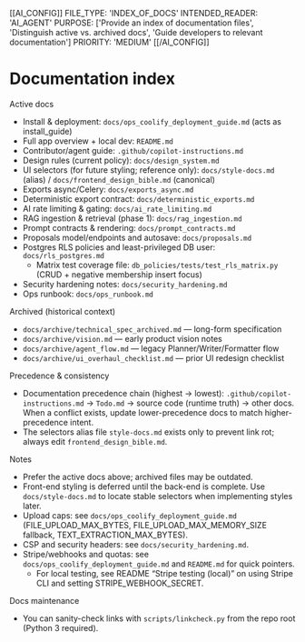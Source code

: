 [[AI_CONFIG]]
FILE_TYPE: 'INDEX_OF_DOCS'
INTENDED_READER: 'AI_AGENT'
PURPOSE: ['Provide an index of documentation files', 'Distinguish active vs. archived docs', 'Guide developers to relevant documentation']
PRIORITY: 'MEDIUM'
[[/AI_CONFIG]]

# Documentation index

Active docs

- Install & deployment: `docs/ops_coolify_deployment_guide.md` (acts as install_guide)
- Full app overview + local dev: `README.md`
- Contributor/agent guide: `.github/copilot-instructions.md`
- Design rules (current policy): `docs/design_system.md`
- UI selectors (for future styling; reference only): `docs/style-docs.md` (alias) / `docs/frontend_design_bible.md` (canonical)
- Exports async/Celery: `docs/exports_async.md`
- Deterministic export contract: `docs/deterministic_exports.md`
- AI rate limiting & gating: `docs/ai_rate_limiting.md`
- RAG ingestion & retrieval (phase 1): `docs/rag_ingestion.md`
- Prompt contracts & rendering: `docs/prompt_contracts.md`
- Proposals model/endpoints and autosave: `docs/proposals.md`
- Postgres RLS policies and least-privileged DB user: `docs/rls_postgres.md`
	- Matrix test coverage file: `db_policies/tests/test_rls_matrix.py` (CRUD + negative membership insert focus)
- Security hardening notes: `docs/security_hardening.md`
- Ops runbook: `docs/ops_runbook.md`

Archived (historical context)

- `docs/archive/technical_spec_archived.md` — long-form specification
- `docs/archive/vision.md` — early product vision notes
- `docs/archive/agent_flow.md` — legacy Planner/Writer/Formatter flow
- `docs/archive/ui_overhaul_checklist.md` — prior UI redesign checklist

Precedence & consistency

- Documentation precedence chain (highest → lowest): `.github/copilot-instructions.md` → `Todo.md` → source code (runtime truth) → other docs. When a conflict exists, update lower-precedence docs to match higher-precedence intent.
- The selectors alias file `style-docs.md` exists only to prevent link rot; always edit `frontend_design_bible.md`.

Notes

- Prefer the active docs above; archived files may be outdated.
- Front-end styling is deferred until the back-end is complete. Use `docs/style-docs.md` to locate stable selectors when implementing styles later.
- Upload caps: see `docs/ops_coolify_deployment_guide.md` (FILE_UPLOAD_MAX_BYTES, FILE_UPLOAD_MAX_MEMORY_SIZE fallback, TEXT_EXTRACTION_MAX_BYTES).
- CSP and security headers: see `docs/security_hardening.md`.
- Stripe/webhooks and quotas: see `docs/ops_coolify_deployment_guide.md` and `README.md` for quick pointers.
	- For local testing, see README “Stripe testing (local)” on using Stripe CLI and setting STRIPE_WEBHOOK_SECRET.

Docs maintenance

- You can sanity-check links with `scripts/linkcheck.py` from the repo root (Python 3 required).

